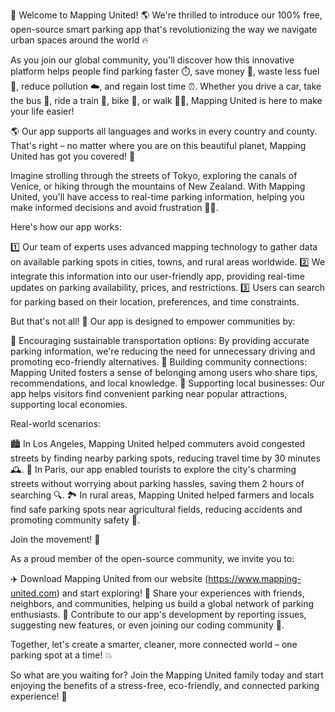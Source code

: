 🚀 Welcome to Mapping United! 🌎 We're thrilled to introduce our 100% free, open-source smart parking app that's revolutionizing the way we navigate urban spaces around the world 🔥

As you join our global community, you'll discover how this innovative platform helps people find parking faster ⏱️, save money 💸, waste less fuel 🚗, reduce pollution ☁️, and regain lost time ⏰. Whether you drive a car, take the bus 🚌, ride a train 🚂, bike 🚴, or walk 🏃‍♀️, Mapping United is here to make your life easier!

🌎 Our app supports all languages and works in every country and county. That's right – no matter where you are on this beautiful planet, Mapping United has got you covered! 🌟

Imagine strolling through the streets of Tokyo, exploring the canals of Venice, or hiking through the mountains of New Zealand. With Mapping United, you'll have access to real-time parking information, helping you make informed decisions and avoid frustration 🙅‍♂️.

Here's how our app works:

1️⃣ Our team of experts uses advanced mapping technology to gather data on available parking spots in cities, towns, and rural areas worldwide.
2️⃣ We integrate this information into our user-friendly app, providing real-time updates on parking availability, prices, and restrictions.
3️⃣ Users can search for parking based on their location, preferences, and time constraints.

But that's not all! 🤯 Our app is designed to empower communities by:

🌟 Encouraging sustainable transportation options: By providing accurate parking information, we're reducing the need for unnecessary driving and promoting eco-friendly alternatives.
💪 Building community connections: Mapping United fosters a sense of belonging among users who share tips, recommendations, and local knowledge.
🎉 Supporting local businesses: Our app helps visitors find convenient parking near popular attractions, supporting local economies.

Real-world scenarios:

🏙️ In Los Angeles, Mapping United helped commuters avoid congested streets by finding nearby parking spots, reducing travel time by 30 minutes 🕰️.
🌳 In Paris, our app enabled tourists to explore the city's charming streets without worrying about parking hassles, saving them 2 hours of searching 🔍.
🏞️ In rural areas, Mapping United helped farmers and locals find safe parking spots near agricultural fields, reducing accidents and promoting community safety 🚨.

Join the movement! 🌈

As a proud member of the open-source community, we invite you to:

✈️ Download Mapping United from our website (https://www.mapping-united.com) and start exploring!
👫 Share your experiences with friends, neighbors, and communities, helping us build a global network of parking enthusiasts.
💪 Contribute to our app's development by reporting issues, suggesting new features, or even joining our coding community 🤖.

Together, let's create a smarter, cleaner, more connected world – one parking spot at a time! 💥

So what are you waiting for? Join the Mapping United family today and start enjoying the benefits of a stress-free, eco-friendly, and connected parking experience! 🎉